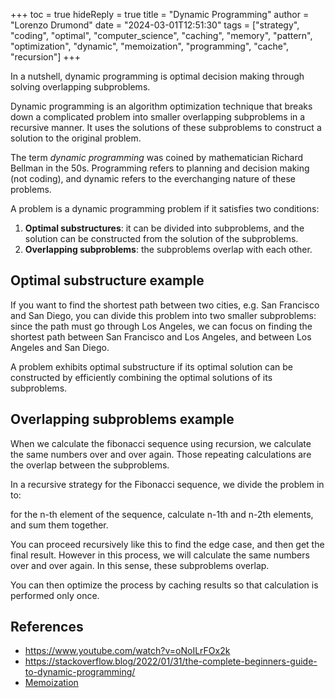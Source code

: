 +++
toc = true
hideReply = true
title = "Dynamic Programming"
author = "Lorenzo Drumond"
date = "2024-03-01T12:51:30"
tags = ["strategy",  "coding",  "optimal",  "computer_science",  "caching",  "memory",  "pattern",  "optimization",  "dynamic",  "memoization",  "programming",  "cache",  "recursion"]
+++


In a nutshell, dynamic programming is optimal decision making through solving overlapping subproblems.

Dynamic programming is an algorithm optimization technique that breaks down a complicated problem into smaller overlapping subproblems in a recursive manner. It uses the solutions of these subproblems to construct a solution to the original problem.

The term _dynamic programming_ was coined by mathematician Richard Bellman in the 50s. Programming refers to planning and decision making (not coding), and dynamic refers to the everchanging nature of these problems.

A problem is a dynamic programming problem if it satisfies two conditions:

1. __Optimal substructures__: it can be divided into subproblems, and the solution can be constructed from the solution of the subproblems.
2. __Overlapping subproblems__: the subproblems overlap with each other.

## Optimal substructure example
If you want to find the shortest path between two cities, e.g. San Francisco and San Diego, you can divide this problem into two smaller subproblems: since the path must go through Los Angeles, we can focus on finding the shortest path between San Francisco and Los Angeles, and between Los Angeles and San Diego.

A problem exhibits optimal substructure if its optimal solution can be constructed by efficiently combining the optimal solutions of its subproblems.

## Overlapping subproblems example
When we calculate the fibonacci sequence using recursion, we calculate the same numbers over and over again. Those repeating calculations are the overlap between the subproblems.

In a recursive strategy for the Fibonacci sequence, we divide the problem in to:

for the n-th element of the sequence, calculate n-1th and n-2th elements, and sum them together.

You can proceed recursively like this to find the edge case, and then get the final result. However in this process, we will calculate the same numbers over and over again. In this sense, these subproblems overlap.

You can then optimize the process by caching results so that calculation is performed only once.

## References
- https://www.youtube.com/watch?v=oNoILrFOx2k
- https://stackoverflow.blog/2022/01/31/the-complete-beginners-guide-to-dynamic-programming/
- [Memoization](/wiki/Memoization/)
